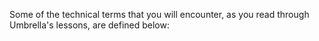 [Title]: # (À propos)
[Order]: # (0)

Some of the technical terms that you will encounter, as you read through Umbrella's lessons, are defined below: